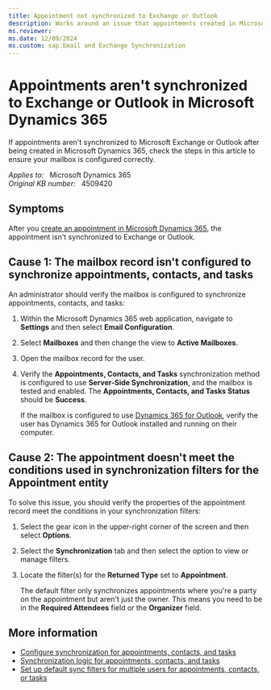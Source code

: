 ```yaml
---
title: Appointment not synchronized to Exchange or Outlook
description: Works around an issue that appointments created in Microsoft Dynamics 365 aren't synchronized to Microsoft Exchange or Microsoft Outlook.
ms.reviewer: 
ms.date: 12/09/2024
ms.custom: sap:Email and Exchange Synchronization
---
```

# Appointments aren't synchronized to Exchange or Outlook in Microsoft Dynamics 365

If appointments aren't synchronized to Microsoft Exchange or Outlook after being created in Microsoft Dynamics 365, check the steps in this article to ensure your mailbox is configured correctly.

_Applies to:_ &nbsp; Microsoft Dynamics 365  
_Original KB number:_ &nbsp; 4509420

## Symptoms

After you [create an appointment in Microsoft Dynamics 365](/dynamics365/customerengagement/on-premises/basics/create-edit-appointment), the appointment isn't synchronized to Exchange or Outlook.

## Cause 1: The mailbox record isn't configured to synchronize appointments, contacts, and tasks

An administrator should verify the mailbox is configured to synchronize appointments, contacts, and tasks:

1. Within the Microsoft Dynamics 365 web application, navigate to **Settings** and then select **Email Configuration**.
2. Select **Mailboxes** and then change the view to **Active Mailboxes**.
3. Open the mailbox record for the user.
4. Verify the **Appointments, Contacts, and Tasks** synchronization method is configured to use **Server-Side Synchronization**, and the mailbox is tested and enabled. The **Appointments, Contacts, and Tasks Status** should be **Success**.

   If the mailbox is configured to use [Dynamics 365 for Outlook](/dynamics365/outlook-addin/admin-guide/install), verify the user has Dynamics 365 for Outlook installed and running on their computer.

## Cause 2: The appointment doesn't meet the conditions used in synchronization filters for the Appointment entity

To solve this issue, you should verify the properties of the appointment record meet the conditions in your synchronization filters:

1. Select the gear icon in the upper-right corner of the screen and then select **Options**.
2. Select the **Synchronization** tab and then select the option to view or manage filters.
3. Locate the filter(s) for the **Returned Type** set to **Appointment**.

   The default filter only synchronizes appointments where you're a party on the appointment but aren't just the owner. This means you need to be in the **Required Attendees** field or the **Organizer** field.

## More information

- [Configure synchronization for appointments, contacts, and tasks](/dynamics365/outlook-addin/admin-guide/configure-synchronization-appointments-contacts-tasks)
- [Synchronization logic for appointments, contacts, and tasks](/power-platform/admin/sync-logic)
- [Set up default sync filters for multiple users for appointments, contacts, or tasks](/power-platform/admin/configure-default-sync-filters)
